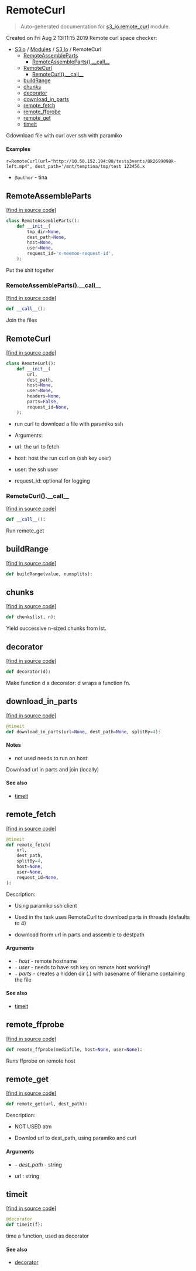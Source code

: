 # RemoteCurl

> Auto-generated documentation for [s3_io.remote_curl](../../s3_io/remote_curl.py) module.

Created on Fri Aug  2 13:11:15 2019
Remote curl space checker:

- [S3io](../README.md#s3io) / [Modules](../MODULES.md#s3io-modules) / [S3 Io](index.md#s3-io) / RemoteCurl
    - [RemoteAssembleParts](#remoteassembleparts)
        - [RemoteAssembleParts().\_\_call\_\_](#remoteassembleparts__call__)
    - [RemoteCurl](#remotecurl)
        - [RemoteCurl().\_\_call\_\_](#remotecurl__call__)
    - [buildRange](#buildrange)
    - [chunks](#chunks)
    - [decorator](#decorator)
    - [download_in_parts](#download_in_parts)
    - [remote_fetch](#remote_fetch)
    - [remote_ffprobe](#remote_ffprobe)
    - [remote_get](#remote_get)
    - [timeit](#timeit)

Gdownload file with curl over ssh with paramiko

#### Examples

```curl_headers="-H 'host:s3-domain.org"'"
r=RemoteCurl(url="http://10.50.152.194:80/tests3vents/0k2699098k-left.mp4", dest_path='/mnt/temptina/tmp/test 123456.x
```

- `@author` - tina

## RemoteAssembleParts

[[find in source code]](../../s3_io/remote_curl.py#L277)

```python
class RemoteAssembleParts():
    def __init__(
        tmp_dir=None,
        dest_path=None,
        host=None,
        user=None,
        request_id='x-meemoo-request-id',
    ):
```

Put the shit togetter

### RemoteAssembleParts().\_\_call\_\_

[[find in source code]](../../s3_io/remote_curl.py#L362)

```python
def __call__():
```

Join the files

## RemoteCurl

[[find in source code]](../../s3_io/remote_curl.py#L145)

```python
class RemoteCurl():
    def __init__(
        url,
        dest_path,
        host=None,
        user=None,
        headers=None,
        parts=False,
        request_id=None,
    ):
```

- run curl to download a file with paramiko ssh

- Arguments:

- url: the url to fetch

- host: host the run curl on (ssh key user)

- user: the ssh user

- request_id: optional for logging

### RemoteCurl().\_\_call\_\_

[[find in source code]](../../s3_io/remote_curl.py#L272)

```python
def __call__():
```

Run remote_get

## buildRange

[[find in source code]](../../s3_io/remote_curl.py#L60)

```python
def buildRange(value, numsplits):
```

## chunks

[[find in source code]](../../s3_io/remote_curl.py#L54)

```python
def chunks(lst, n):
```

Yield successive n-sized chunks from lst.

## decorator

[[find in source code]](../../s3_io/remote_curl.py#L34)

```python
def decorator(d):
```

Make function d a decorator: d wraps a function fn.

## download_in_parts

[[find in source code]](../../s3_io/remote_curl.py#L74)

```python
@timeit
def download_in_parts(url=None, dest_path=None, splitBy=4):
```

#### Notes

- not used needs to run on host

Download url in parts and join (locally)

#### See also

- [timeit](#timeit)

## remote_fetch

[[find in source code]](../../s3_io/remote_curl.py#L368)

```python
@timeit
def remote_fetch(
    url,
    dest_path,
    splitBy=4,
    host=None,
    user=None,
    request_id=None,
):
```

Description:

- Using paramiko ssh client

- Used in the task uses RemoteCurl to download parts in threads
(defaults to 4)

- download frorm url in parts and assemble to destpath

#### Arguments

- `-` *host* - remote hostname
- `-` *user* - needs to have ssh key on remote host working!!
- `-` *parts* - creates a hidden dir (.) with basename of filename containing the file

#### See also

- [timeit](#timeit)

## remote_ffprobe

[[find in source code]](../../s3_io/remote_curl.py#L507)

```python
def remote_ffprobe(mediafile, host=None, user=None):
```

Runs ffprobe on remote host

## remote_get

[[find in source code]](../../s3_io/remote_curl.py#L444)

```python
def remote_get(url, dest_path):
```

Description:

- NOT USED atm

- Downlod url to dest_path, using paramiko and curl

#### Arguments

- `-` *dest_path* - string

- url : string

## timeit

[[find in source code]](../../s3_io/remote_curl.py#L42)

```python
@decorator
def timeit(f):
```

time a function, used as decorator

#### See also

- [decorator](#decorator)
